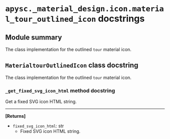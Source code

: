 # `apysc._material_design.icon.material_tour_outlined_icon` docstrings

## Module summary

The class implementation for the outlined `tour` material icon.

## `MaterialtourOutlinedIcon` class docstring

The class implementation for the outlined `tour` material icon.

### `_get_fixed_svg_icon_html` method docstring

Get a fixed SVG icon HTML string.<hr>

**[Returns]**

- `fixed_svg_icon_html`: str
  - Fixed SVG icon HTML string.